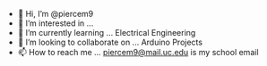 - 👋 Hi, I’m @piercem9
- 👀 I’m interested in ...
- 🌱 I’m currently learning ... Electrical Engineering
- 💞️ I’m looking to collaborate on ... Arduino Projects
- 📫 How to reach me ... piercem9@mail.uc.edu is my school email

<!---
piercem9/piercem9 is a ✨ special ✨ repository because its `README.md` (this file) appears on your GitHub profile.
You can click the Preview link to take a look at your changes.
--->
